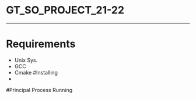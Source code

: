 # GT_SO_PROJECT_21-22


----
# Requirements
* Unix Sys.
* GCC 
* Cmake
#Installing
* 
#Principal Process Running